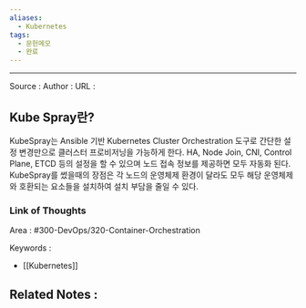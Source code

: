 ```yaml
---
aliases:
  - Kubernetes
tags:
  - 문헌메모
  - 완료
---
```



---


Source :
Author : 
URL :

## Kube Spray란?
KubeSpray는 Ansible 기반 Kubernetes Cluster Orchestration 도구로 간단한 설정 변경만으로 클러스터 프로비저닝을 가능하게 한다. HA, Node Join, CNI, Control Plane, ETCD 등의 설정을 할 수 있으며 노드 접속 정보를 제공하면 모두 자동화 된다. KubeSpray를 썼을때의 장점은 각 노드의 운영체제 환경이 달라도 모두 해당 운영체제와 호환되는 요소들을 설치하여 설치 부담을 줄일 수 있다.

### Link of Thoughts
Area : #300-DevOps/320-Container-Orchestration 

Keywords :
- [[Kubernetes]]

Related Notes : 
- 